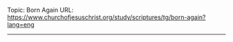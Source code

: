 Topic: Born Again
URL: https://www.churchofjesuschrist.org/study/scriptures/tg/born-again?lang=eng

---

